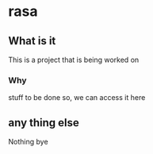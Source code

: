 # rasa

## What is it 
This is a project that is being worked on 

### Why
stuff to be done so, we can access it here 

## any thing else 
Nothing bye 
